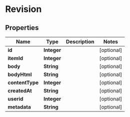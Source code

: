 # Revision

## Properties
Name | Type | Description | Notes
------------ | ------------- | ------------- | -------------
**id** | **Integer** |  |  [optional]
**itemId** | **Integer** |  |  [optional]
**body** | **String** |  |  [optional]
**bodyHtml** | **String** |  |  [optional]
**contentType** | **Integer** |  |  [optional]
**createdAt** | **String** |  |  [optional]
**userid** | **Integer** |  |  [optional]
**metadata** | **String** |  |  [optional]
